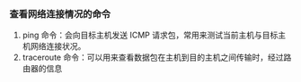 ### 查看网络连接情况的命令

1. ping 命令：会向目标主机发送 ICMP 请求包，常用来测试当前主机与目标主机网络连接状况。
2. traceroute 命令：可以用来查看数据包在主机到目的主机之间传输时，经过路由器的信息